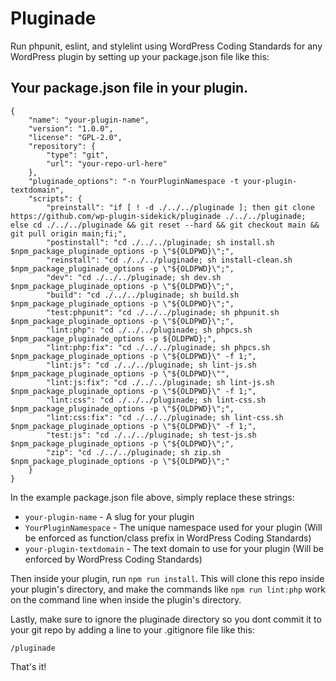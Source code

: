 # Pluginade

Run phpunit, eslint, and stylelint using WordPress Coding Standards for any WordPress plugin by setting up your package.json file like this:

## Your package.json file in your plugin.
```
{
	"name": "your-plugin-name",
	"version": "1.0.0",
	"license": "GPL-2.0",
	"repository": {
		"type": "git",
		"url": "your-repo-url-here"
	},
	"pluginade_options": "-n YourPluginNamespace -t your-plugin-textdomain",
	"scripts": {
		"preinstall": "if [ ! -d ./../../pluginade ]; then git clone https://github.com/wp-plugin-sidekick/pluginade ./../../pluginade; else cd ./../../pluginade && git reset --hard && git checkout main && git pull origin main;fi;",
		"postinstall": "cd ./../../pluginade; sh install.sh $npm_package_pluginade_options -p \"${OLDPWD}\";",
		"reinstall": "cd ./../../pluginade; sh install-clean.sh $npm_package_pluginade_options -p \"${OLDPWD}\";",
		"dev": "cd ./../../pluginade; sh dev.sh $npm_package_pluginade_options -p \"${OLDPWD}\";",
		"build": "cd ./../../pluginade; sh build.sh $npm_package_pluginade_options -p \"${OLDPWD}\";",
		"test:phpunit": "cd ./../../pluginade; sh phpunit.sh $npm_package_pluginade_options -p \"${OLDPWD}\";",
		"lint:php": "cd ./../../pluginade; sh phpcs.sh $npm_package_pluginade_options -p ${OLDPWD};",
		"lint:php:fix": "cd ./../../pluginade; sh phpcs.sh $npm_package_pluginade_options -p \"${OLDPWD}\" -f 1;",
		"lint:js": "cd ./../../pluginade; sh lint-js.sh $npm_package_pluginade_options -p \"${OLDPWD}\"",
		"lint:js:fix": "cd ./../../pluginade; sh lint-js.sh $npm_package_pluginade_options -p \"${OLDPWD}\" -f 1;",
		"lint:css": "cd ./../../pluginade; sh lint-css.sh $npm_package_pluginade_options -p \"${OLDPWD}\";",
		"lint:css:fix": "cd ./../../pluginade; sh lint-css.sh $npm_package_pluginade_options -p \"${OLDPWD}\" -f 1;",
		"test:js": "cd ./../../pluginade; sh test-js.sh $npm_package_pluginade_options -p \"${OLDPWD}\";",
		"zip": "cd ./../../pluginade; sh zip.sh $npm_package_pluginade_options -p \"${OLDPWD}\";"
	}
}
```

In the example package.json file above, simply replace these strings:

- `your-plugin-name` - A slug for your plugin
- `YourPluginNamespace` - The unique namespace used for your plugin (Will be enforced as function/class prefix in WordPress Coding Standards)
- `your-plugin-textdomain` - The text domain to use for your plugin (Will be enforced by WordPress Coding Standards)

Then inside your plugin, run `npm run install`. This will clone this repo inside your plugin's directory, and make the commands like `npm run lint:php` work on the command line when inside the plugin's directory.

Lastly, make sure to ignore the pluginade directory so you dont commit it to your git repo by adding a line to your .gitignore file like this:

```
/pluginade
```

That's it!